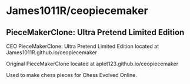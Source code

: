# James1011R/ceopiecemaker
## PieceMakerClone: Ultra Pretend Limited Edition

CEO PieceMakerClone: Ultra Pretend Limited Edition located at James1011R.github.io/ceopiecemaker

Original PieceMakerClone located at aplet123.github.io/ceopiecemaker

Used to make chess pieces for Chess Evolved Online.
